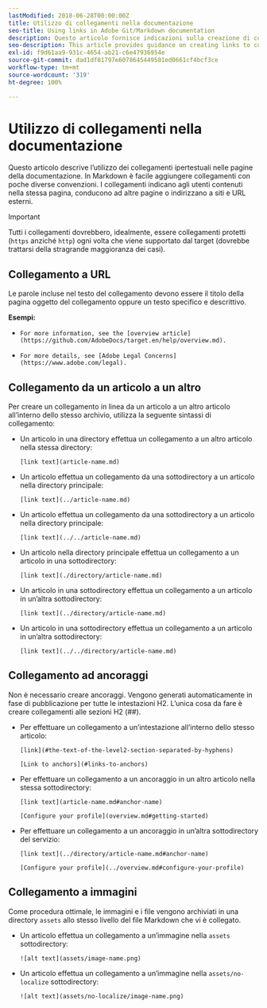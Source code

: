 ```yaml
---
lastModified: 2018-06-28T00:00:00Z
title: Utilizzo di collegamenti nella documentazione
seo-title: Using links in Adobe Git/Markdown documentation
description: Questo articolo fornisce indicazioni sulla creazione di collegamenti a contenuti e immagini.
seo-description: This article provides guidance on creating links to content and images for Adobe documentation.
exl-id: f9d61aa9-931c-4654-ab21-c6e47936954e
source-git-commit: dad1df81797e6078645449501ed0661cf4bcf3ce
workflow-type: tm+mt
source-wordcount: '319'
ht-degree: 100%

---
```


# Utilizzo di collegamenti nella documentazione

Questo articolo descrive l’utilizzo dei collegamenti ipertestuali nelle pagine della documentazione. In Markdown è facile aggiungere collegamenti con poche diverse convenzioni. I collegamenti indicano agli utenti contenuti nella stessa pagina, conducono ad altre pagine o indirizzano a siti e URL esterni.

>[!IMPORTANT]
>Tutti i collegamenti dovrebbero, idealmente, essere collegamenti protetti (`https` anziché `http`) ogni volta che viene supportato dal target (dovrebbe trattarsi della stragrande maggioranza dei casi).

## Collegamento a URL

Le parole incluse nel testo del collegamento devono essere il titolo della pagina oggetto del collegamento oppure un testo specifico e descrittivo.

**Esempi:**

- `For more information, see the [overview article](https://github.com/AdobeDocs/target.en/help/overview.md).`

- `For more details, see [Adobe Legal Concerns](https://www.adobe.com/legal).`

## Collegamento da un articolo a un altro

Per creare un collegamento in linea da un articolo a un altro articolo all’interno dello stesso archivio, utilizza la seguente sintassi di collegamento:

- Un articolo in una directory effettua un collegamento a un altro articolo nella stessa directory:

   `[link text](article-name.md)`

- Un articolo effettua un collegamento da una sottodirectory a un articolo nella directory principale:

   `[link text](../article-name.md)`

- Un articolo effettua un collegamento da una sottodirectory a un articolo nella directory principale:

   `[link text](../../article-name.md)`

- Un articolo nella directory principale effettua un collegamento a un articolo in una sottodirectory:

   `[link text](./directory/article-name.md)`

- Un articolo in una sottodirectory effettua un collegamento a un articolo in un’altra sottodirectory:

   `[link text](../directory/article-name.md)`

- Un articolo in una sottodirectory effettua un collegamento a un articolo in un’altra sottodirectory:

   `[link text](../../directory/article-name.md)`

## Collegamento ad ancoraggi

Non è necessario creare ancoraggi. Vengono generati automaticamente in fase di pubblicazione per tutte le intestazioni H2. L’unica cosa da fare è creare collegamenti alle sezioni H2 (##).

- Per effettuare un collegamento a un’intestazione all’interno dello stesso articolo:

   `[link](#the-text-of-the-level2-section-separated-by-hyphens)`

   `[Link to anchors](#links-to-anchors)`

- Per effettuare un collegamento a un ancoraggio in un altro articolo nella stessa sottodirectory:

   `[link text](article-name.md#anchor-name)`

   `[Configure your profile](overview.md#getting-started)`

- Per effettuare un collegamento a un ancoraggio in un’altra sottodirectory del servizio:

   `[link text](../directory/article-name.md#anchor-name)`

   `[Configure your profile](../overview.md#configure-your-profile)`

## Collegamento a immagini

Come procedura ottimale, le immagini e i file vengono archiviati in una directory `assets` allo stesso livello del file Markdown che vi è collegato.

- Un articolo effettua un collegamento a un’immagine nella `assets` sottodirectory:

   `![alt text](assets/image-name.png)`

- Un articolo effettua un collegamento a un’immagine nella `assets/no-localize` sottodirectory:

   `![alt text](assets/no-localize/image-name.png)`

